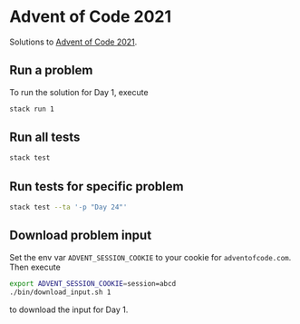 # Advent of Code 2021

Solutions to [Advent of Code 2021](https://adventofcode.com/).

## Run a problem

To run the solution for Day 1, execute

```sh
stack run 1
```

## Run all tests

```sh
stack test
```

## Run tests for specific problem

```sh
stack test --ta '-p "Day 24"'
```

## Download problem input

Set the env var `ADVENT_SESSION_COOKIE` to your cookie for `adventofcode.com`. Then execute

```sh
export ADVENT_SESSION_COOKIE=session=abcd
./bin/download_input.sh 1
```

to download the input for Day 1.
